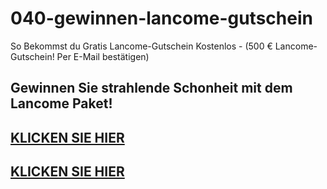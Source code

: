 # 040-gewinnen-lancome-gutschein
So Bekommst du Gratis Lancome-Gutschein Kostenlos - (500 € Lancome-Gutschein! Per E-Mail bestätigen)

## Gewinnen Sie strahlende Schonheit mit dem Lancome Paket!

## [KLICKEN SIE HIER](https://lancome-gutschein.netlify.app/)
## [KLICKEN SIE HIER](https://lancome-gutschein.netlify.app/)

